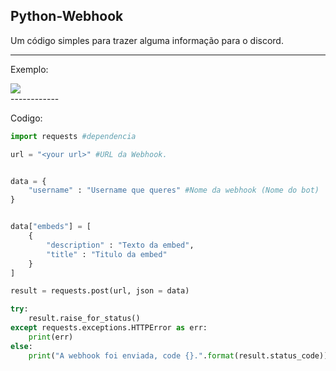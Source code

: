 Python-Webhook
 ------------
 
Um código simples para trazer alguma informação para o discord. 

 ------------
Exemplo:
<div>
<img src="https://i.imgur.com/TDUhtgA.png)" />
</div>
 ------------
 
Codigo:
```python
import requests #dependencia

url = "<your url>" #URL da Webhook.


data = {
    "username" : "Username que queres" #Nome da webhook (Nome do bot)
}


data["embeds"] = [
    {
        "description" : "Texto da embed",
        "title" : "Titulo da embed"
    }
]

result = requests.post(url, json = data)

try:
    result.raise_for_status()
except requests.exceptions.HTTPError as err:
    print(err)
else:
    print("A webhook foi enviada, code {}.".format(result.status_code))

```
